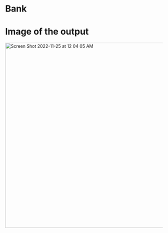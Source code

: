 # Bank
# Image of the output
<img width="591" alt="Screen Shot 2022-11-25 at 12 04 05 AM" src="https://user-images.githubusercontent.com/77515566/203931272-00073f5d-b6ec-40a6-acfd-1e254c350c80.png">
